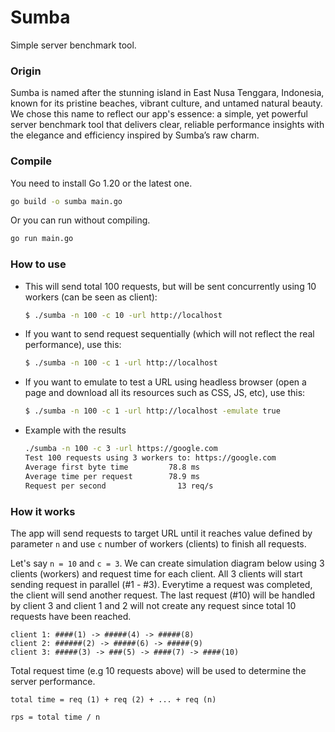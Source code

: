 # Sumba
Simple server benchmark tool.

### Origin
Sumba is named after the stunning island in East Nusa Tenggara, Indonesia,
known for its pristine beaches, vibrant culture, and untamed natural beauty.
We chose this name to reflect our app's essence: a simple, yet powerful server
benchmark tool that delivers clear, reliable performance insights with the
elegance and efficiency inspired by Sumba’s raw charm.



### Compile
You need to install Go 1.20 or the latest one.

```bash
go build -o sumba main.go
```

Or you can run without compiling.
```bash
go run main.go
```

### How to use

* This will send total 100 requests, but will be sent concurrently using 10 workers (can be seen as client):
    ```bash
    $ ./sumba -n 100 -c 10 -url http://localhost
    ```

* If you want to send request sequentially (which will not reflect the real performance), use this:
    ```bash
    $ ./sumba -n 100 -c 1 -url http://localhost
    ```

* If you want to emulate to test a URL using headless browser (open a page and download all its resources such as CSS, JS, etc), use this:
    ```bash
    $ ./sumba -n 100 -c 1 -url http://localhost -emulate true
    ```


* Example with the results
    ```bash
    ./sumba -n 100 -c 3 -url https://google.com
    Test 100 requests using 3 workers to: https://google.com
    Average first byte time         78.8 ms
    Average time per request        78.9 ms
    Request per second                13 req/s
    ```

### How it works
The app will send requests to target URL until it reaches value defined by parameter `n`
and use `c` number of workers (clients) to finish all requests.

Let's say `n = 10` and `c = 3`. We can create simulation diagram below using 3 clients (workers)
and request time for each client. All 3 clients will start sending request in parallel (#1 - #3). Everytime a request was completed, the client will send another request.
The last request (#10) will be handled by client 3 and client 1 and 2 will not create any
request since total 10 requests have been reached.

```
client 1: ####(1) -> #####(4) -> #####(8)
client 2: ######(2) -> #####(6) -> #####(9)
client 3: #####(3) -> ###(5) -> ####(7) -> ####(10)
```

Total request time (e.g 10 requests above) will be used to determine the server performance.

```
total time = req (1) + req (2) + ... + req (n)

rps = total time / n
```